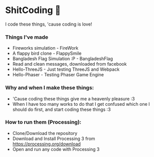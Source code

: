 # ShitCoding 💩
I code these things, 'cause coding is love!

### Things I've made
* Fireworks simulation - FireWork
* A flappy bird clone - FlappySmile
* Bangladesh Flag Simulation :P - BangladeshFlag
* Read and clean messages, downloaded from facebook
* Hello-ThreeJS - Just testing ThreeJS and Webpack
* Hello-Phaser - Testing Phaser Game Engine

### Why and when I make these things:
* 'Cause coding these things give me a heavenly pleasure :3
* When I have too many works to do that I get confused which one I should do first, and start coding these things :3

### How to run them (Processing):
* Clone/Download the repository
* Download and Install Processing 3 from https://processing.org/download
* Open and run any code with Processing 3
